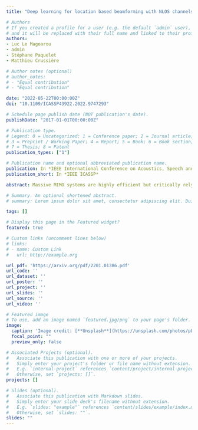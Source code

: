 ```yaml
---
title: "Deep learning for location based beamforming with NLOS channels"

# Authors
# If you created a profile for a user (e.g. the default `admin` user), write the username (folder name) here 
# and it will be replaced with their full name and linked to their profile.
authors:
- Luc Le Magoarou
- admin
- Stéphane Paquelet
- Matthieu Crussière

# Author notes (optional)
# author_notes:
# - "Equal contribution"
# - "Equal contribution"

date: "2022-05-22T00:00:00Z"
doi: "10.1109/ICASSP43922.2022.9747293"

# Schedule page publish date (NOT publication's date).
publishDate: "2017-01-01T00:00:00Z"

# Publication type.
# Legend: 0 = Uncategorized; 1 = Conference paper; 2 = Journal article;
# 3 = Preprint / Working Paper; 4 = Report; 5 = Book; 6 = Book section;
# 7 = Thesis; 8 = Patent
publication_types: ["1"]

# Publication name and optional abbreviated publication name.
publication: In *IEEE International Conference on Acoustics, Speech and Signal Processing*
publication_short: In *IEEE ICASSP*

abstract: Massive MIMO systems are highly efficient but critically rely on accurate channel state information (CSI) at the base station in order to determine appropriate precoders. CSI acquisition requires sending pilot symbols which induce an important overhead. In this paper, a method whose objective is to determine an appropriate precoder from the knowledge of the user's location only is proposed. Such a way to determine precoders is known as location based beamforming. It allows to reduce or even eliminate the need for pilot symbols, depending on how the location is obtained. the proposed method learns a direct mapping from location to precoder in a supervised way. It involves a neural network with a specific structure based on random Fourier features allowing to learn functions containing high spatial frequencies. It is assessed empirically and yields promising results on realistic synthetic channels. As opposed to previously proposed methods, it allows to handle both line-of-sight (LOS) and non-line-of-sight (NLOS) channels.

# Summary. An optional shortened abstract.
# summary: Lorem ipsum dolor sit amet, consectetur adipiscing elit. Duis posuere tellus ac convallis placerat. Proin tincidunt magna sed ex sollicitudin condimentum.

tags: []

# Display this page in the Featured widget?
featured: true

# Custom links (uncomment lines below)
# links:
# - name: Custom Link
#   url: http://example.org

url_pdf: 'https://arxiv.org/pdf/2201.01386.pdf'
url_code: ''
url_dataset: ''
url_poster: ''
url_project: ''
url_slides: ''
url_source: ''
url_video: ''

# Featured image
# To use, add an image named `featured.jpg/png` to your page's folder. 
image:
  caption: 'Image credit: [**Unsplash**](https://unsplash.com/photos/pLCdAaMFLTE)'
  focal_point: ""
  preview_only: false

# Associated Projects (optional).
#   Associate this publication with one or more of your projects.
#   Simply enter your project's folder or file name without extension.
#   E.g. `internal-project` references `content/project/internal-project/index.md`.
#   Otherwise, set `projects: []`.
projects: []

# Slides (optional).
#   Associate this publication with Markdown slides.
#   Simply enter your slide deck's filename without extension.
#   E.g. `slides: "example"` references `content/slides/example/index.md`.
#   Otherwise, set `slides: ""`.
slides: ""
---
```


<!-- {{% callout note %}}
Click the *Cite* button above to demo the feature to enable visitors to import publication metadata into their reference management software.
{{% /callout %}}

{{% callout note %}}
Create your slides in Markdown - click the *Slides* button to check out the example.
{{% /callout %}}

Supplementary notes can be added here, including [code, math, and images](https://wowchemy.com/docs/writing-markdown-latex/). -->
